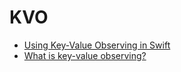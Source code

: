 # KVO

- [Using Key-Value Observing in Swift](https://developer.apple.com/documentation/swift/cocoa_design_patterns/using_key-value_observing_in_swift)
- [What is key-value observing?](https://www.hackingwithswift.com/example-code/language/what-is-key-value-observing)
